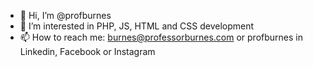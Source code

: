 - 👋 Hi, I’m @profburnes
- 👀 I’m interested in PHP, JS, HTML and CSS development
- 📫 How to reach me: burnes@professorburnes.com or profburnes in Linkedin, Facebook or Instagram

<!---
profburnes/profburnes is a ✨ special ✨ repository because its `README.md` (this file) appears on your GitHub profile.
You can click the Preview link to take a look at your changes.
--->
